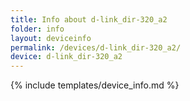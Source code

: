 ```yaml
---
title: Info about d-link_dir-320_a2
folder: info
layout: deviceinfo
permalink: /devices/d-link_dir-320_a2/
device: d-link_dir-320_a2
---
```

{% include templates/device_info.md %}
